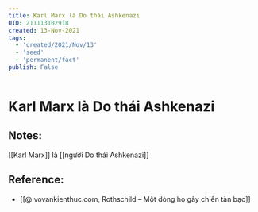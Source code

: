 ```yaml
---
title: Karl Marx là Do thái Ashkenazi
UID: 211113102918
created: 13-Nov-2021
tags:
  - 'created/2021/Nov/13'
  - 'seed'
  - 'permanent/fact'
publish: False
---
```

# Karl Marx là Do thái Ashkenazi

## Notes:
[[Karl Marx]] là [[người Do thái Ashkenazi]]

## Reference:
- [[@ vovankienthuc.com, Rothschild – Một dòng họ gây chiến tàn bạo]]